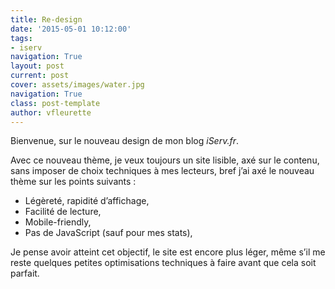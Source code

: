 ```yaml
---
title: Re-design
date: '2015-05-01 10:12:00'
tags:
- iserv
navigation: True
layout: post
current: post
cover: assets/images/water.jpg
navigation: True
class: post-template
author: vfleurette
---
```


Bienvenue, sur le nouveau design de mon blog *iServ.fr*.

Avec ce nouveau thème, je veux toujours un site lisible, axé sur le contenu, sans imposer de choix techniques à mes lecteurs, bref j’ai axé le nouveau thème sur les points suivants :

+ Légèreté, rapidité d’affichage,
+ Facilité de lecture,
+ Mobile-friendly,
+ Pas de JavaScript (sauf pour mes stats),

Je pense avoir atteint cet objectif, le site est encore plus léger, même s’il me reste quelques petites optimisations techniques à faire avant que cela soit parfait.